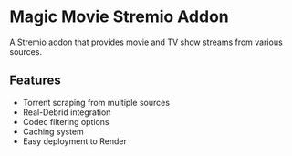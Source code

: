 # Magic Movie Stremio Addon

A Stremio addon that provides movie and TV show streams from various sources.

## Features

- Torrent scraping from multiple sources
- Real-Debrid integration
- Codec filtering options
- Caching system
- Easy deployment to Render
